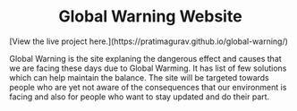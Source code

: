 <h1 align="center">Global Warning Website</h1>
[View the live project here.](https://pratimagurav.github.io/global-warning/)

Global Warning is the site explaning the dangerous effect and causes that we are facing these days due to Global Warming. It has list of few solutions which can help maintain the balance. The site will be targeted towards people who are yet not aware of the consequences that our environment is facing and also for people who want to stay updated and do their part.   
